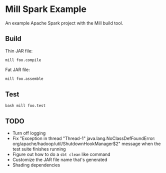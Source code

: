 # Mill Spark Example

An example Apache Spark project with the Mill build tool.

## Build

Thin JAR file:

```bash
mill foo.compile
```
 
Fat JAR file:

```bash
mill foo.assemble
```

## Test

``bash
mill foo.test
``

## TODO

* Turn off logging
* Fix "Exception in thread "Thread-1" java.lang.NoClassDefFoundError: org/apache/hadoop/util/ShutdownHookManager$2" message when the test suite finishes running
* Figure out how to do a `sbt clean` like command
* Customize the JAR file name that's generated
* Shading dependencies
